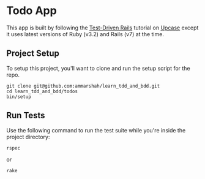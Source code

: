 # Todo App

This app is built by following the [Test-Driven Rails](https://thoughtbot.com/upcase/test-driven-rails) tutorial on [Upcase](https://thoughtbot.com/upcase) except it uses latest versions of Ruby (v3.2) and Rails (v7) at the time.

## Project Setup

To setup this project, you'll want to clone and run the setup script for the repo.

    git clone git@github.com:ammarshah/learn_tdd_and_bdd.git
    cd learn_tdd_and_bdd/todos
    bin/setup

## Run Tests

Use the following command to run the test suite while you're inside the project directory:

    rspec

or

    rake
